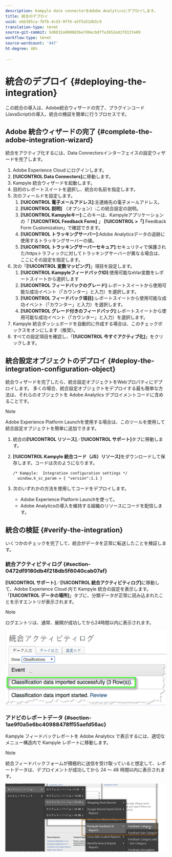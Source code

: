 ```yaml
---
description: Kampyle data connectorをAdobe Analyticsにデプロイします。
title: 統合のデプロイ
uuid: ebb385ca-7bfb-4cd3-9ff6-a5f5a52db5c9
translation-type: tm+mt
source-git-commit: 5d8032a9806836e7d0ecbd7fa3652ed1fd137e89
workflow-type: tm+mt
source-wordcount: '447'
ht-degree: 46%

---
```



# 統合のデプロイ {#deploying-the-integration}

この統合の導入は、Adobe統合ウィザードの完了、プラグインコード(JavaScript)の導入、統合の検証を簡単に行うプロセスです。

## Adobe 統合ウィザードの完了 {#complete-the-adobe-integration-wizard}

統合をアクティブ化するには、Data Connectorsインターフェイスの設定ウィザードを完了します。

1. Adobe Experience Cloud にログインします。
1. **[!UICONTROL Data Connectors]**&#x200B;に移動します。
1. Kampyle 統合ウィザードを起動します。
1. 目的のレポートスイートを選択し、統合の名前を指定します。
1. 次のフィールドを設定します。
   1. **[!UICONTROL 電子メールアドレス]**:主連絡先の電子メールアドレス。
   1. **[!UICONTROL 説明]** （オプション）:この統合設定の説明。
   1. **[!UICONTROL Kampyleキー]**:このキーは、Kampyleアプリケーションの「 **[!UICONTROL Feedback Form]** 」 **[!UICONTROL >「]** Feedback Form Customization」で確認できます。
   1. **[!UICONTROL トラッキングサーバー]**:Adobe Analyticsデータの追跡に使用するトラッキングサーバーの値。
   1. **[!UICONTROL トラッキングサーバーセキュア]**:セキュリティで保護された/httpsトラフィックに対してトラッキングサーバーが異なる場合は、ここにその設定を指定します。
1. 次の「**[!UICONTROL 変数マッピング]**」項目を設定します。
   1. **[!UICONTROL KampyleフィードバックID]**:使用可能なeVar変数をレポートスイートから選択します
   1. **[!UICONTROL フィードバックのグレード]**:レポートスイートから使用可能な成功イベント（「カウンター」と入力）を選択します。
   1. **[!UICONTROL フィードバック項目]**:レポートスイートから使用可能な成功イベント（「カウンター」と入力）を選択します。
   1. **[!UICONTROL グレード付きのフィードバック]**:レポートスイートから使用可能な成功イベント（「カウンター」と入力）を選択します。
1. Kampyle 統合ダッシュボードを自動的に作成する場合は、このチェックボックスをオンにします（推奨）。
1. すべての設定項目を確認し、「**[!UICONTROL 今すぐアクティブ化]**」をクリックします。

## 統合設定オブジェクトのデプロイ {#deploy-the-integration-configuration-object}

統合ウィザードを完了したら、統合設定オブジェクトをWebプロパティにデプロイします。 多くの場合、統合設定オブジェクトをデプロイする最も簡単な方法は、それらのオブジェクトを Adobe Analytics デプロイメントコードに含めることです。

>[!NOTE]
>
>Adobe Experience Platform Launchを使用する場合は、このツールを使用して統合設定オブジェクトを簡単に追加できます。

1. 統合の&#x200B;**[!UICONTROL リソース]**／**[!UICONTROL サポート]**&#x200B;タブに移動します。
1. **[!UICONTROL Kampyle 統合コード（JS）リソース]**&#x200B;をダウンロードして保存します。コードは次のようになります。

   ```
   /* Kampyle:  Integration configuration settings */
     window.k_sc_param = { "version":1.1 }
   ```

1. 次のいずれかの方法を使用してコードをデプロイします。

   * Adobe Experience Platform Launchを使って。
   * Adobe Analyticsの導入を維持する組織のリソースにコードを配信します。

## 統合の検証 {#verify-the-integration}

いくつかのチェックを完了して、統合がデータを正常に転送したことを検証します。

### 統合アクティビティログ {#section-0472df9180db4f218db5f6040cab07af}

**[!UICONTROL サポート]**／**[!UICONTROL 統合アクティビティログ]**&#x200B;に移動して、Adobe Experience Cloud 内で Kampyle 統合の設定を表示します。「**[!UICONTROL データの場所]**」タブに、分類データが正常に読み込まれたことを示すエントリが表示されます。

>[!NOTE]
>
>ログエントリは、通常、展開が成功してから24時間以内に表示されます。

![統合アクティビティログ](assets/integration_activity_log.png)

### アドビのレポートデータ {#section-1ae9f0a5e6bc40988478ff55aefd56ac}

Kampyle フィードバックレポートを Adobe Analytics で表示するには、適切なメニュー構造内で Kampyle レポートに移動します。

>[!NOTE]
>
>統合フィードバックフォームが積極的に送信を受け取っていると想定して、レポートデータは、デプロイメントが成功してから 24 ～ 48 時間以内に表示されます。

![Adobeレポートデータ](assets/adobe_reporting_data.png)
